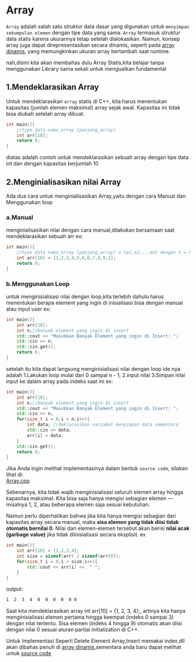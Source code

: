 # Array

`Array` adalah salah satu struktur data dasar yang digunakan untuk `menyimpan sekumpulan elemen` dengan tipe data yang sama. `Array` termasuk struktur data statis karena ukurannya tetap setelah dialokasikan. Namun, konsep array juga dapat direpresentasikan secara dinamis, seperti pada [array dinamis](struktur_data/array/dynamic_array/readme.md), yang memungkinkan ukuran array bertambah saat runtime.

nah,disini kita akan membahas dulu Array Statis,kita belajar tanpa menggunakan Library sama
sekali untuk menguatkan fundamental
## 1.Mendeklarasikan Array
Untuk mendeklarasikan `array` statis di C++, kita harus menentukan kapasitas (jumlah elemen maksimal) array sejak awal. Kapasitas ini tidak bisa diubah setelah array dibuat.
```cpp
int main(){
    //type_data nama_array [panjang_array].
    int arr[10];
    return 0;
}
```
diatas adalah contoh untuk mendeklarasikan sebuah array dengan tipe data int dan dengan kapasitas
berjumlah 10
## 2.Menginialisasikan nilai Array

Ada dua cara untuk menginialisasikan Array,yaitu dengan cara Manual dan Menggunakan loop

### a.Manual

menginialisasikan nilai dengan cara manual,dilakukan bersamaan saat mendeklarasikan sebuah arr
ex:
```cpp
int main(){
    //type_data nama_array [panjang_array] = {a1,a2,...an} dengan n = kapasitas
    int arr[10] = {1,2,3,4,5,6,6,7,8,9,1};
    return 0;
}
```
### b.Menggunakan Loop

untuk menginisialisasi nilai dengan loop,kita terlebih dahulu harus menentukan berapa element
yang ingin di inisialisasi bisa dengan manual atau input user
ex:
```cpp
int main(){
    int arr[10];
    int n;//banyak element yang ingin di insert 
    std::cout << "Masukkan Banyak Element yang ingin di Insert: ";
    std::cin >> n;
    std::cin.get();
    return 0;
}
```
setelah itu kita dapat langsung menginisialisasi nilai dengan loop
ide nya adalah
1.Lakukan loop mulai dari 0 sampai n - 1;
2.input nilai
3.Simpan nilai input ke dalam array pada indeks saat ini
ex:
```cpp
int main(){
    int arr[10];
    int n;//banyak element yang ingin di insert 
    std::cout << "Masukkan Banyak Element yang ingin di Insert: ";
    std::cin >> n;
    for(size_t i = 0;i < n;i++){
        int data; //deklarasikan variabel menyimpan data sementara
        std::cin >> data;
        arr[i] = data;
    }
    std::cin.get();
    return 0;
}
```
Jika Anda ingin melihat implementasinya dalam bentuk `source code`, silakan lihat di:  
[Array.cpp](struktur_data/array/array.cpp)


Sebenarnya, kita tidak wajib menginisialisasi seluruh elemen array hingga kapasitas maksimal. 
Kita bisa saja hanya mengisi sebagian elemen — misalnya 1, 2, atau beberapa elemen saja sesuai kebutuhan.

Namun perlu diperhatikan bahwa jika kita hanya mengisi sebagian dari kapasitas array secara manual,
maka **sisa elemen yang tidak diisi tidak otomatis bernilai 0**. Nilai dari elemen-elemen tersebut akan berisi 
**nilai acak (garbage value)** jika tidak diinisialisasi secara eksplisit.
ex
```cpp
int main(){
    int arr[10] = {1,2,3,4};
    int size = sizeof(arr) / sizeof(arr[0]);
    for(size_t i = 0;i < size;i++){
        std::cout << arr[i] <<  " ";
    }
}
```
output:
```bash
1  2  3  4  0  0  0  0  0 0
```
Saat kita mendeklarasikan array int arr[10] = {1, 2, 3, 4};, artinya kita hanya menginisialisasi elemen pertama hingga keempat (indeks 0 sampai 3) dengan nilai tertentu.
Sisa elemen (indeks 4 hingga 9) otomatis akan diisi dengan nilai 0 sesuai aturan partial initialization di C++.

Untuk Implementasi Seperti Delete Element Array,Insert memakai index,dll akan dibahas penuh di [array dinamis](struktur_data/array/dynamic_array/readme.md),sementara anda baru dapat melihat untuk [source code ](struktur_data/array/dynamic_array/array_dinamis.cpp)
